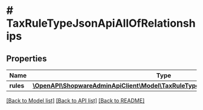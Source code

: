 # # TaxRuleTypeJsonApiAllOfRelationships

## Properties

Name | Type | Description | Notes
------------ | ------------- | ------------- | -------------
**rules** | [**\OpenAPI\ShopwareAdminApiClient\Model\TaxRuleTypeJsonApiAllOfRelationshipsRules**](TaxRuleTypeJsonApiAllOfRelationshipsRules.md) |  | [optional]

[[Back to Model list]](../../README.md#models) [[Back to API list]](../../README.md#endpoints) [[Back to README]](../../README.md)
